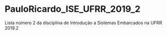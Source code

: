 # PauloRicardo_ISE_UFRR_2019_2
 Lista número 2 da disciplina de Introdução a Sistemas Embarcados na UFRR 2019.2
